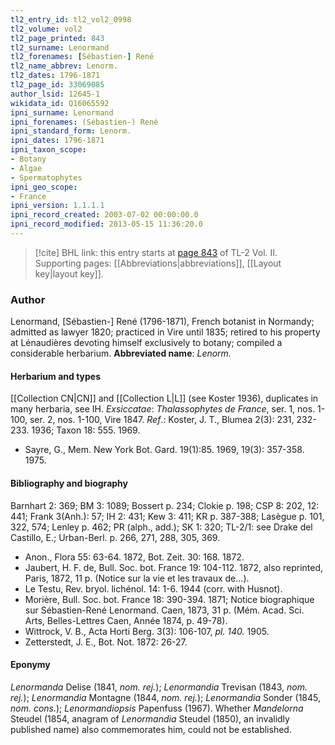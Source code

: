 ```yaml
---
tl2_entry_id: tl2_vol2_0998
tl2_volume: vol2
tl2_page_printed: 843
tl2_surname: Lenormand
tl2_forenames: [Sébastien-] René
tl2_name_abbrev: Lenorm.
tl2_dates: 1796-1871
tl2_page_id: 33069085
author_lsid: 12645-1
wikidata_id: Q16065592
ipni_surname: Lenormand
ipni_forenames: (Sébastien-) René
ipni_standard_form: Lenorm.
ipni_dates: 1796-1871
ipni_taxon_scope: 
- Botany
- Algae
- Spermatophytes
ipni_geo_scope: 
- France
ipni_version: 1.1.1.1
ipni_record_created: 2003-07-02 00:00:00.0
ipni_record_modified: 2013-05-15 11:36:20.0
---
```



> [!cite] BHL link: this entry starts at [page 843](https://www.biodiversitylibrary.org/page/33069085) of TL-2 Vol. II.
> Supporting pages: [[Abbreviations|abbreviations]], [[Layout key|layout key]].

### Author

Lenormand, \[Sébastien-\] René (1796-1871), French botanist in Normandy; admitted as lawyer 1820; practiced in Vire until 1835; retired to his property at Lénaudières devoting himself exclusively to botany; compiled a considerable herbarium. 
**Abbreviated name**: *Lenorm.*

#### Herbarium and types

[[Collection CN|CN]] and [[Collection L|L]] (see Koster 1936), duplicates in many herbaria, see IH.
*Exsiccatae*: *Thalassophytes de France*, ser. 1, nos. 1-100, ser. 2, nos. 1-100, Vire 1847.
*Ref*.: Koster, J. T., Blumea 2(3): 231, 232-233. 1936; Taxon 18: 555. 1969.
- Sayre, G., Mem. New York Bot. Gard. 19(1):85. 1969, 19(3): 357-358. 1975.

#### Bibliography and biography

Barnhart 2: 369; BM 3: 1089; Bossert p. 234; Clokie p. 198; CSP 8: 202, 12: 441; Frank 3(Anh.): 57; IH 2: 431; Kew 3: 411; KR p. 387-388; Lasègue p. 101, 322, 574; Lenley p. 462; PR (alph., add.); SK 1: 320; TL-2/1: see Drake del Castillo, E.; Urban-Berl. p. 266, 271, 288, 305, 369.
- Anon., Flora 55: 63-64. 1872, Bot. Zeit. 30: 168. 1872.
- Jaubert, H. F. de, Bull. Soc. bot. France 19: 104-112. 1872, also reprinted, Paris, 1872, 11 p. (Notice sur la vie et les travaux de...).
- Le Testu, Rev. bryol. lichénol. 14: 1-6. 1944 (corr. with Husnot).
- Morière, Bull. Soc. bot. France 18: 390-394. 1871; Notice biographique sur Sébastien-René Lenormand. Caen, 1873, 31 p. (Mém. Acad. Sci. Arts, Belles-Lettres Caen, Année 1874, p. 49-78).
- Wittrock, V. B., Acta Horti Berg. 3(3): 106-107, *pl. 140.* 1905.
- Zetterstedt, J. E., Bot. Not. 1872: 26-27.

#### Eponymy

*Lenormanda* Delise (1841, *nom. rej.*); *Lenormandia* Trevisan (1843, *nom. rej.*); *Lenormandia* Montagne (1844, *nom. rej.*); *Lenormandia* Sonder (1845, *nom. cons.*); *Lenormandiopsis* Papenfuss (1967). Whether *Mandelorna* Steudel (1854, anagram of *Lenormandia* Steudel (1850), an invalidly published name) also commemorates him, could not be established.

